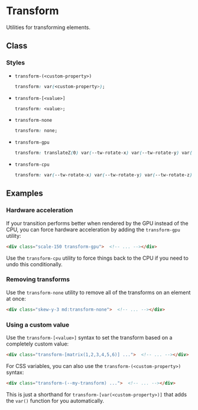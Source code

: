 # Transform

Utilities for transforming elements.

## Class

### Styles

- `transform-(<custom-property>)`
    ```css
    transform: var(<custom-property>);
    ```

- `transform-[<value>]`
    ```css
    transform: <value>;
    ```

- `transform-none`
    ```css
    transform: none;
    ```

- `transform-gpu`
    ```css
    transform: translateZ(0) var(--tw-rotate-x) var(--tw-rotate-y) var(--tw-rotate-z) var(--tw-skew-x) var(--tw-skew-y);
    ```

- `transform-cpu`
    ```css
    transform: var(--tw-rotate-x) var(--tw-rotate-y) var(--tw-rotate-z) var(--tw-skew-x) var(--tw-skew-y);
    ```

## Examples

### Hardware acceleration

If your transition performs better when rendered by the GPU instead of the CPU, you can force hardware acceleration by adding the `transform-gpu` utility:

```html
<div class="scale-150 transform-gpu">  <!-- ... --></div>
```

Use the `transform-cpu` utility to force things back to the CPU if you need to undo this conditionally.

### Removing transforms

Use the `transform-none` utility to remove all of the transforms on an element at once:

```html
<div class="skew-y-3 md:transform-none">  <!-- ... --></div>
```

### Using a custom value

Use the `transform-[<value>]` syntax to set the transform based on a completely custom value:

```html
<div class="transform-[matrix(1,2,3,4,5,6)] ...">  <!-- ... --></div>
```

For CSS variables, you can also use the `transform-(<custom-property>)` syntax:

```html
<div class="transform-(--my-transform) ...">  <!-- ... --></div>
```

This is just a shorthand for `transform-[var(<custom-property>)]` that adds the `var()` function for you automatically.

